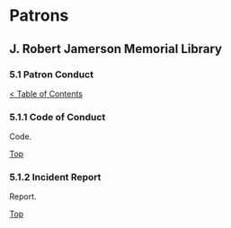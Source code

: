 [0]: ../README.md
[5.1]: patron-conduct.md

# Patrons
## J. Robert Jamerson Memorial Library
### 5.1 Patron Conduct
[< Table of Contents][0]

### 5.1.1 Code of Conduct [](#code-of-conduct)
Code.

[Top][5.1]

### 5.1.2 Incident Report [](#incident-report)
Report.

[Top][5.1]